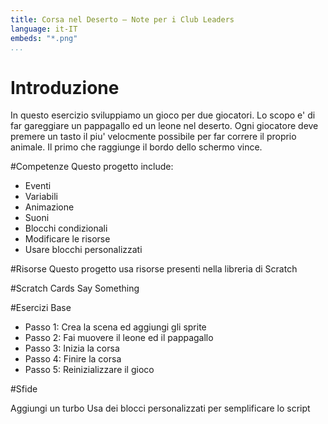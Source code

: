 ```yaml
---
title: Corsa nel Deserto — Note per i Club Leaders                  
language: it-IT
embeds: "*.png"
...
```


# Introduzione
In questo esercizio sviluppiamo un gioco per due giocatori. Lo scopo e' di far gareggiare un pappagallo ed un leone nel deserto. Ogni giocatore deve premere un tasto il piu' velocmente possibile per far correre il proprio animale. Il primo che raggiunge il bordo dello schermo vince.

#Competenze
Questo progetto include:

* Eventi
* Variabili
* Animazione
* Suoni
* Blocchi condizionali
* Modificare le risorse
* Usare blocchi personalizzati

#Risorse
Questo progetto usa risorse presenti nella libreria di Scratch

#Scratch Cards
Say Something

#Esercizi Base

* Passo 1: Crea la scena ed aggiungi gli sprite 
* Passo 2: Fai muovere il leone ed il pappagallo 
* Passo 3: Inizia la corsa
* Passo 4: Finire la corsa
* Passo 5: Reinizializzare il gioco

#Sfide

Aggiungi un turbo
Usa dei blocci personalizzati per semplificare lo script